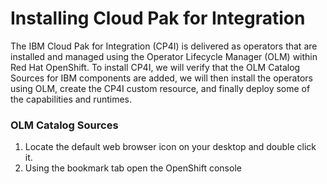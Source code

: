 # Installing Cloud Pak for Integration
The IBM Cloud Pak for Integration (CP4I) is delivered as operators that are installed and managed using the Operator Lifecycle Manager (OLM) within Red Hat OpenShift. To install CP4I, we will verify that the OLM Catalog Sources for IBM components are added, we will then install the operators using OLM, create the CP4I custom resource, and finally deploy some of the capabilities and runtimes.
### OLM Catalog Sources
1. Locate the default web browser icon on your desktop and double click it.
2. Using the bookmark tab open the OpenShift console 
